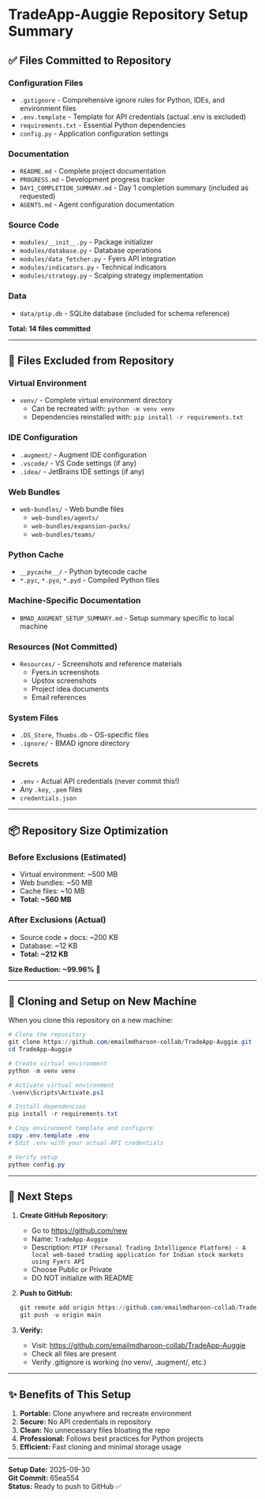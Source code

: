 # TradeApp-Auggie Repository Setup Summary

## ✅ Files Committed to Repository

### Configuration Files
- `.gitignore` - Comprehensive ignore rules for Python, IDEs, and environment files
- `.env.template` - Template for API credentials (actual .env is excluded)
- `requirements.txt` - Essential Python dependencies
- `config.py` - Application configuration settings

### Documentation
- `README.md` - Complete project documentation
- `PROGRESS.md` - Development progress tracker
- `DAY1_COMPLETION_SUMMARY.md` - Day 1 completion summary (included as requested)
- `AGENTS.md` - Agent configuration documentation

### Source Code
- `modules/__init__.py` - Package initializer
- `modules/database.py` - Database operations
- `modules/data_fetcher.py` - Fyers API integration
- `modules/indicators.py` - Technical indicators
- `modules/strategy.py` - Scalping strategy implementation

### Data
- `data/ptip.db` - SQLite database (included for schema reference)

**Total: 14 files committed**

---

## 🚫 Files Excluded from Repository

### Virtual Environment
- `venv/` - Complete virtual environment directory
  - Can be recreated with: `python -m venv venv`
  - Dependencies reinstalled with: `pip install -r requirements.txt`

### IDE Configuration
- `.augment/` - Augment IDE configuration
- `.vscode/` - VS Code settings (if any)
- `.idea/` - JetBrains IDE settings (if any)

### Web Bundles
- `web-bundles/` - Web bundle files
  - `web-bundles/agents/`
  - `web-bundles/expansion-packs/`
  - `web-bundles/teams/`

### Python Cache
- `__pycache__/` - Python bytecode cache
- `*.pyc`, `*.pyo`, `*.pyd` - Compiled Python files

### Machine-Specific Documentation
- `BMAD_AUGMENT_SETUP_SUMMARY.md` - Setup summary specific to local machine

### Resources (Not Committed)
- `Resources/` - Screenshots and reference materials
  - Fyers.in screenshots
  - Upstox screenshots
  - Project idea documents
  - Email references

### System Files
- `.DS_Store`, `Thumbs.db` - OS-specific files
- `.ignore/` - BMAD ignore directory

### Secrets
- `.env` - Actual API credentials (never commit this!)
- Any `.key`, `.pem` files
- `credentials.json`

---

## 📦 Repository Size Optimization

### Before Exclusions (Estimated)
- Virtual environment: ~500 MB
- Web bundles: ~50 MB
- Cache files: ~10 MB
- **Total: ~560 MB**

### After Exclusions (Actual)
- Source code + docs: ~200 KB
- Database: ~12 KB
- **Total: ~212 KB**

**Size Reduction: ~99.96%** 🎉

---

## 🔄 Cloning and Setup on New Machine

When you clone this repository on a new machine:

```powershell
# Clone the repository
git clone https://github.com/emailmdharoon-collab/TradeApp-Auggie.git
cd TradeApp-Auggie

# Create virtual environment
python -m venv venv

# Activate virtual environment
.\venv\Scripts\Activate.ps1

# Install dependencies
pip install -r requirements.txt

# Copy environment template and configure
copy .env.template .env
# Edit .env with your actual API credentials

# Verify setup
python config.py
```

---

## 🎯 Next Steps

1. **Create GitHub Repository:**
   - Go to https://github.com/new
   - Name: `TradeApp-Auggie`
   - Description: `PTIP (Personal Trading Intelligence Platform) - A local web-based trading application for Indian stock markets using Fyers API`
   - Choose Public or Private
   - DO NOT initialize with README

2. **Push to GitHub:**
   ```powershell
   git remote add origin https://github.com/emailmdharoon-collab/TradeApp-Auggie.git
   git push -u origin main
   ```

3. **Verify:**
   - Visit: https://github.com/emailmdharoon-collab/TradeApp-Auggie
   - Check all files are present
   - Verify .gitignore is working (no venv/, .augment/, etc.)

---

## ✨ Benefits of This Setup

1. **Portable:** Clone anywhere and recreate environment
2. **Secure:** No API credentials in repository
3. **Clean:** No unnecessary files bloating the repo
4. **Professional:** Follows best practices for Python projects
5. **Efficient:** Fast cloning and minimal storage usage

---

**Setup Date:** 2025-09-30  
**Git Commit:** 65ea554  
**Status:** Ready to push to GitHub ✅


